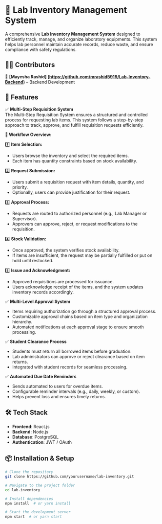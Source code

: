 # 🧪 Lab Inventory Management System

A comprehensive **Lab Inventory Management System** designed to efficiently track, manage, and organize laboratory equipments. This system helps lab personnel maintain accurate records, reduce waste, and ensure compliance with safety regulations.

## 👨‍💻 Contributors  

🔹 **[Mayesha Rashid] (https://github.com/mrashid5919/Lab-Inventory-Backend)** – Backend Development  

## 🚀 Features

✅ **Multi-Step Requisition System**  
The Multi-Step Requisition System ensures a structured and controlled process for requesting lab items. This system follows a step-by-step approach to track, approve, and fulfill requisition requests efficiently.  

**🔹 Workflow Overview:**  

1️⃣ **Item Selection:**  
   - Users browse the inventory and select the required items.  
   - Each item has quantity constraints based on stock availability.  

2️⃣ **Request Submission:**  
   - Users submit a requisition request with item details, quantity, and priority.  
   - Optionally, users can provide justification for their request.  

3️⃣ **Approval Process:**  
   - Requests are routed to authorized personnel (e.g., Lab Manager or Supervisor).  
   - Approvers can approve, reject, or request modifications to the requisition.  

4️⃣ **Stock Validation:**  
   - Once approved, the system verifies stock availability.  
   - If items are insufficient, the request may be partially fulfilled or put on hold until restocked.  

5️⃣ **Issue and Acknowledgment:**  
   - Approved requisitions are processed for issuance.  
   - Users acknowledge receipt of the items, and the system updates inventory records accordingly.  

✅ **Multi-Level Approval System**  
- Items requiring authorization go through a structured approval process.   
- Customizable approval chains based on item type and organization hierarchy.  
- Automated notifications at each approval stage to ensure smooth processing.  

✅ **Student Clearance Process**  
- Students must return all borrowed items before graduation.   
- Lab administrators can approve or reject clearance based on item returns.  
- Integrated with student records for seamless processing.  

✅ **Automated Due Date Reminders**  
- Sends automated to users for overdue items.  
- Configurable reminder intervals (e.g., daily, weekly, or custom).  
- Helps prevent loss and ensures timely returns.  

## 🛠️ Tech Stack

- **Frontend**: React.js
- **Backend**: Node.js  
- **Database**: PostgreSQL 
- **Authentication**: JWT / OAuth  

## 📦 Installation & Setup

```bash
# Clone the repository
git clone https://github.com/yourusername/lab-inventory.git

# Navigate to the project folder
cd lab-inventory

# Install dependencies
npm install  # or yarn install

# Start the development server
npm start  # or yarn start

